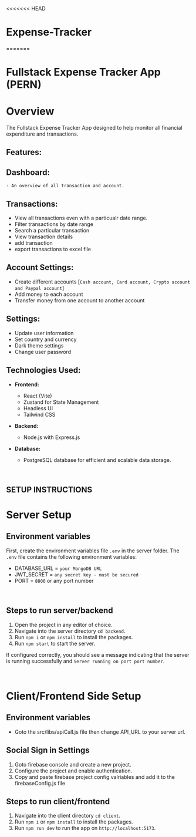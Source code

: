 <<<<<<< HEAD
# Expense-Tracker
=======
# Fullstack Expense Tracker App (PERN)

# Overview

The Fullstack Expense Tracker App designed to help monitor all financial expenditure and transactions.

###

## **Features:**

## **Dashboard:**

    - An overview of all transaction and account.

## **Transactions:**

- View all transactions even with a particualr date range.
- Filter transactions by date range
- Search a particular transaction
- View transaction details
- add transaction
- export transactions to excel file

## **Account Settings:**

- Create different accounts [`Cash account, Card account, Crypto account and Paypal account`]
- Add money to each account
- Transfer money from one account to another account

## **Settings:**

- Update user information
- Set country and currency
- Dark theme settings
- Change user password

## **Technologies Used:**

- **Frontend:**

  - React (Vite)
  - Zustand for State Management
  - Headless UI
  - Tailwind CSS

- **Backend:**
  - Node.js with Express.js
- **Database:**
  - PostgreSQL database for efficient and scalable data storage.

&nbsp;

## SETUP INSTRUCTIONS

# Server Setup

## Environment variables

First, create the environment variables file `.env` in the server folder. The `.env` file contains the following environment variables:

- DATABASE_URL = `your MongoDB URL`
- JWT_SECRET = `any secret key - must be secured`
- PORT = `8800` or any port number

&nbsp;

## Steps to run server/backend

1. Open the project in any editor of choice.
2. Navigate into the server directory `cd backend`.
3. Run `npm i` or `npm install` to install the packages.
4. Run `npm start` to start the server.

If configured correctly, you should see a message indicating that the server is running successfully and `Server running on port port number`.

&nbsp;

# Client/Frontend Side Setup

## Environment variables

- Goto the src/libs/apiCall.js file then change API_URL to your server url.

## Social Sign in Settings

1. Goto firebase console and create a new project.
2. Configure the project and enable authentication.
3. Copy and paste firebase project config valriables and add it to the firebaseConfig.js file

## Steps to run client/frontend

1. Navigate into the client directory `cd client`.
2. Run `npm i` or `npm install` to install the packages.
3. Run `npm run dev` to run the app on `http://localhost:5173`.

&nbsp;


